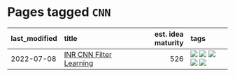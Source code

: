 # Pages tagged `CNN`

|last_modified|title|est. idea maturity|tags
|:---|:---|---:|:---|
|2022-07-08|[INR CNN Filter Learning](../INR_CNN_filter_learning.md)|526|[![](https://img.shields.io/badge/tag-CNN-e6ab9)](../tags/CNN.md) [![](https://img.shields.io/badge/tag-INR-abf295)](../tags/INR.md) [![](https://img.shields.io/badge/tag-deep_learning-97a75e)](../tags/deep_learning.md) [![](https://img.shields.io/badge/tag-experimental-fecb83)](../tags/experimental.md) [![](https://img.shields.io/badge/tag-filter_learning-29349d)](../tags/filter_learning.md)|
